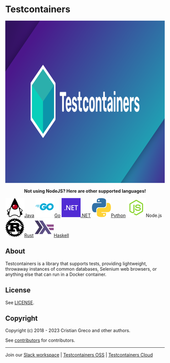 # Testcontainers

<!-- allow aspect ratio computation to reduce layout shift. CSS enforces max-width: 100% -->
<img src="site/logo.png" alt="Testcontainers logo" width="1024" height="512"/>

<p style="text-align: center"><strong>Not using NodeJS? Here are other supported languages!</strong></p>
<div class="card-grid">
    <a href="https://testcontainers.org/" class="card-grid-item"><img src="site/language-logos/java.svg"/>Java</a>
    <a href="https://golang.testcontainers.org/" class="card-grid-item"><img src="site/language-logos/go.svg"/>Go</a>
    <a href="https://dotnet.testcontainers.org/" class="card-grid-item"><img src="site/language-logos/dotnet.svg"/>.NET</a>
    <a href="https://testcontainers-python.readthedocs.io/en/latest/" class="card-grid-item"><img src="site/language-logos/python.svg"/>Python</a>
    <a class="card-grid-item"><img src="site/language-logos/nodejs.svg"/>Node.js</a>
    <a href="https://docs.rs/testcontainers/latest/testcontainers/" class="card-grid-item"><img src="site/language-logos/rust.svg"/>Rust</a>
    <a class="card-grid-item" href="https://github.com/testcontainers/testcontainers-hs/"><img src="site/language-logos/haskell.svg"/>Haskell</a>
</div>

## About

Testcontainers is a library that supports tests, providing lightweight, throwaway instances of common databases, Selenium web browsers, or anything else that can run in a Docker container.

## License

See [LICENSE](https://raw.githubusercontent.com/testcontainers/testcontainers-node/main/LICENSE).

## Copyright

Copyright (c) 2018 - 2023 Cristian Greco and other authors.

See [contributors](https://github.com/testcontainers/testcontainers-node/graphs/contributors/) for contributors.

---

Join our [Slack workspace](https://slack.testcontainers.org/) | [Testcontainers OSS](https://www.testcontainers.org/) | [Testcontainers Cloud](https://www.testcontainers.cloud/)